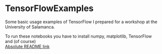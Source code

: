 # TensorFlowExamples
Some basic usage examples of TensorFlow I prepared for a workshop at the University of Salamanca.

To run these notebooks you have to install numpy, matplotlib, TensorFlow and (of course)  
[Absolute README link](https://github.com/username/repo/blob/branch/docs/more_words.md)
